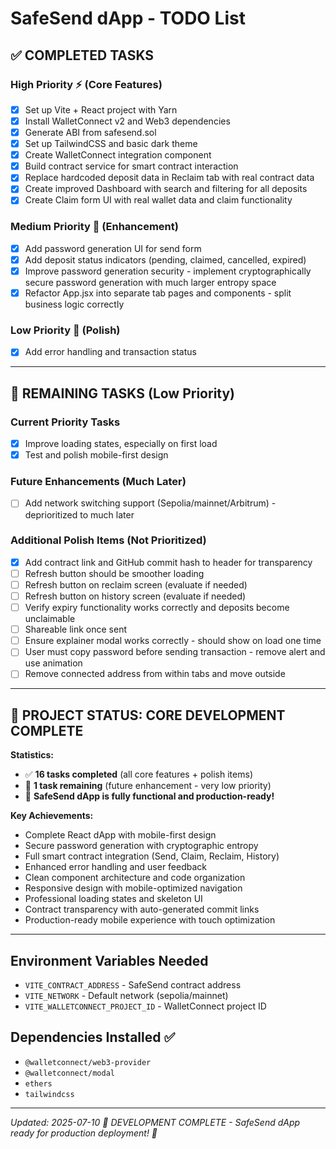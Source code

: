 # SafeSend dApp - TODO List

## ✅ COMPLETED TASKS

### High Priority ⚡ (Core Features)
- [x] Set up Vite + React project with Yarn
- [x] Install WalletConnect v2 and Web3 dependencies  
- [x] Generate ABI from safesend.sol
- [x] Set up TailwindCSS and basic dark theme
- [x] Create WalletConnect integration component
- [x] Build contract service for smart contract interaction
- [x] Replace hardcoded deposit data in Reclaim tab with real contract data
- [x] Create improved Dashboard with search and filtering for all deposits
- [x] Create Claim form UI with real wallet data and claim functionality

### Medium Priority 🔄 (Enhancement)
- [x] Add password generation UI for send form
- [x] Add deposit status indicators (pending, claimed, cancelled, expired)
- [x] Improve password generation security - implement cryptographically secure password generation with much larger entropy space
- [x] Refactor App.jsx into separate tab pages and components - split business logic correctly

### Low Priority 🔧 (Polish)
- [x] Add error handling and transaction status

---

## 🔲 REMAINING TASKS (Low Priority)

### Current Priority Tasks
- [x] Improve loading states, especially on first load
- [x] Test and polish mobile-first design

### Future Enhancements (Much Later)
- [ ] Add network switching support (Sepolia/mainnet/Arbitrum) - deprioritized to much later

### Additional Polish Items (Not Prioritized)
- [x] Add contract link and GitHub commit hash to header for transparency
- [ ] Refresh button should be smoother loading
- [ ] Refresh button on reclaim screen (evaluate if needed)
- [ ] Refresh button on history screen (evaluate if needed)
- [ ] Verify expiry functionality works correctly and deposits become unclaimable
- [ ] Shareable link once sent 
- [ ] Ensure explainer modal works correctly - should show on load one time
- [ ] User must copy password before sending transaction - remove alert and use animation
- [ ] Remove connected address from within tabs and move outside

---

## 🎉 PROJECT STATUS: CORE DEVELOPMENT COMPLETE

**Statistics:**
- ✅ **16 tasks completed** (all core features + polish items)
- 🔲 **1 task remaining** (future enhancement - very low priority)
- 🚀 **SafeSend dApp is fully functional and production-ready!**

**Key Achievements:**
- Complete React dApp with mobile-first design
- Secure password generation with cryptographic entropy
- Full smart contract integration (Send, Claim, Reclaim, History)
- Enhanced error handling and user feedback
- Clean component architecture and code organization
- Responsive design with mobile-optimized navigation
- Professional loading states and skeleton UI
- Contract transparency with auto-generated commit links
- Production-ready mobile experience with touch optimization

---

## Environment Variables Needed
- `VITE_CONTRACT_ADDRESS` - SafeSend contract address
- `VITE_NETWORK` - Default network (sepolia/mainnet)
- `VITE_WALLETCONNECT_PROJECT_ID` - WalletConnect project ID

## Dependencies Installed ✅
- `@walletconnect/web3-provider`
- `@walletconnect/modal`
- `ethers`
- `tailwindcss`

---
*Updated: 2025-07-10*
*🎉 DEVELOPMENT COMPLETE - SafeSend dApp ready for production deployment! 🚀*